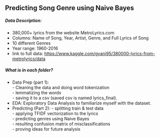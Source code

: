 ## Predicting Song Genre using Naive Bayes

##### Data Description:
- 380,000+ lyrics from the website MetroLyrics.com
- Columns: Name of Song, Year, Artist, Genre, and Full Lyrics of Song
- 10 different Genres
- Year range: 1960-2016
- link to full data: https://www.kaggle.com/gyani95/380000-lyrics-from-metrolyrics/data

##### What is in each folder?

- Data Prep (part 1):   
       - Cleaning the data and doing word tokenization   
       - lemmatizing the words   
       - saving it to a csv (saved csv is named lyrics_final).   
- EDA: Exploratory Data Analysis to familiarize myself with the dataset.    
- Predicting (Part 2):
       - splitting train & test data   
       - applying TFIDF vectorization to the lyrics   
       - predicting genres using Naive Bayes   
       - resulting confusion matrix of misclassifications   
       - proving ideas for future analysis
